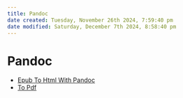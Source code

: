 ```yaml
---
title: Pandoc
date created: Tuesday, November 26th 2024, 7:59:40 pm
date modified: Saturday, December 7th 2024, 8:58:40 pm
---
```

# Pandoc

- [Epub To Html With Pandoc](epub-to-html-with-pandoc.md)
- [To Pdf](to-pdf.md)

